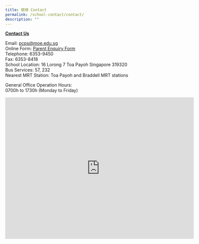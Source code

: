 ```yaml
---
title: 联络 Contact
permalink: /school-contact/contact/
description: ""
---
```


<b><u>Contact Us</u></b>

Email: [pcps@moe.edu.sg](pcps@moe.edu.sg)<br>
Online Form: [Parent Enquiry Form](https://forms.gle/D9jcGNCrdvHt3QnA6)<br>
Telephone: 6353-9450<br>
Fax: 6353-8418<br>
School Location: 16 Lorong 7 Toa Payoh Singapore 319320 <br>
Bus Services: 57, 232 <br>
Nearest MRT Station: Toa Payoh and Braddell MRT stations

General Office Operation Hours: <br>
0700h to 1730h
(Monday to Friday)

<iframe loading="lazy" allowfullscreen="" style="border:0;" height="450" width="600" src="https://www.google.com/maps/embed?pb=!1m18!1m12!1m3!1d3988.7318995384753!2d103.85361501473163!3d1.3371186990247854!2m3!1f0!2f0!3f0!3m2!1i1024!2i768!4f13.1!3m3!1m2!1s0x31da176fb83fafff%3A0xb632fbeea24757ca!2sPei%20Chun%20Public%20School!5e0!3m2!1sen!2ssg!4v1676645610558!5m2!1sen!2ssg"></iframe>